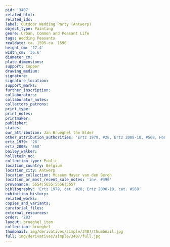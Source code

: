 ```yaml
---
pid: '3407'
related_html: 
related_ids: 
label: Outdoor Wedding Party (Antwerp)
object_type: Painting
genre: Urban, Common and Peasant Life
tags: Wedding Peasants
realdate: ca. 1595-ca. 1596
height_cm: '27.4'
width_cm: '36.6'
diameter_cm: 
plate_dimensions: 
support: Copper
drawing_medium: 
signature: 
signature_location: 
support_marks: 
further_inscription: 
collaborators: 
collaborator_notes: 
collectors_patrons: 
print_type: 
print_notes: 
printmaker: 
publisher: 
states: 
our_attribution: Jan Brueghel the Elder
other_attribution_authorities: 'Ertz 1979, #28, Ertz 2008-10, #568, Honig database'
ertz_1979: '28'
ertz_2008: '568'
bailey_walker: 
hollstein_no: 
collection_type: Public
location_country: Belgium
location_city: Antwerp
location_collection: Museum Mayer van den Bergh
location_or_most_recent_sale_notes: 'inv. #496'
provenance: 5654|5655|5656|5657
bibliography: 'Ertz 1979, cat. #28; Ertz 2008-10, cat. #568'
exhibition_history: 
related_works: 
copies_and_variants: 
curatorial_files: 
external_resources: 
order: '283'
layout: brueghel_item
collection: brueghel
thumbnail: img/derivatives/simple/3407/thumbnail.jpg
full: img/derivatives/simple/3407/full.jpg
---
```

